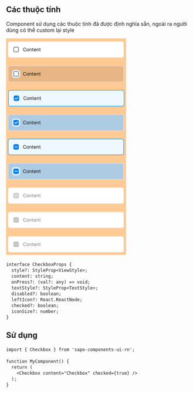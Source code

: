 
## Các thuộc tính

Component sử dụng các thuộc tính đã được định nghĩa sẵn, ngoài ra người dùng có thể custom lại style

![Checkbox](./src/assets/images/checkbox.png)
```tsx
interface CheckboxProps {
  style?: StyleProp<ViewStyle>;
  content: string;
  onPress?: (val?: any) => void;
  textStyle?: StyleProp<TextStyle>;
  disabled?: boolean;
  leftIcon?: React.ReactNode;
  checked?: boolean;
  iconSize?: number;
}
```

## Sử dụng

```tsx
import { Checkbox } from 'sapo-components-ui-rn';

function MyComponent() {
  return (
    <Checkbox content="Checkbox" checked={true} />
  );
}
```
